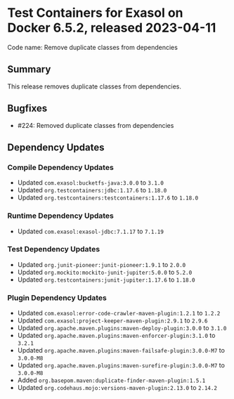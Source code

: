 # Test Containers for Exasol on Docker 6.5.2, released 2023-04-11

Code name: Remove duplicate classes from dependencies

## Summary

This release removes duplicate classes from dependencies.

## Bugfixes

* #224: Removed duplicate classes from dependencies

## Dependency Updates

### Compile Dependency Updates

* Updated `com.exasol:bucketfs-java:3.0.0` to `3.1.0`
* Updated `org.testcontainers:jdbc:1.17.6` to `1.18.0`
* Updated `org.testcontainers:testcontainers:1.17.6` to `1.18.0`

### Runtime Dependency Updates

* Updated `com.exasol:exasol-jdbc:7.1.17` to `7.1.19`

### Test Dependency Updates

* Updated `org.junit-pioneer:junit-pioneer:1.9.1` to `2.0.0`
* Updated `org.mockito:mockito-junit-jupiter:5.0.0` to `5.2.0`
* Updated `org.testcontainers:junit-jupiter:1.17.6` to `1.18.0`

### Plugin Dependency Updates

* Updated `com.exasol:error-code-crawler-maven-plugin:1.2.1` to `1.2.2`
* Updated `com.exasol:project-keeper-maven-plugin:2.9.1` to `2.9.6`
* Updated `org.apache.maven.plugins:maven-deploy-plugin:3.0.0` to `3.1.0`
* Updated `org.apache.maven.plugins:maven-enforcer-plugin:3.1.0` to `3.2.1`
* Updated `org.apache.maven.plugins:maven-failsafe-plugin:3.0.0-M7` to `3.0.0-M8`
* Updated `org.apache.maven.plugins:maven-surefire-plugin:3.0.0-M7` to `3.0.0-M8`
* Added `org.basepom.maven:duplicate-finder-maven-plugin:1.5.1`
* Updated `org.codehaus.mojo:versions-maven-plugin:2.13.0` to `2.14.2`
